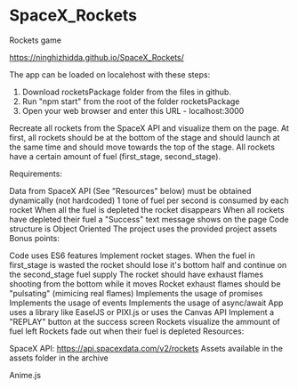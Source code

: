 # SpaceX_Rockets

Rockets game

https://ninghizhidda.github.io/SpaceX_Rockets/

The app can be loaded on localehost with these steps:
1. Download rocketsPackage folder from the files in github.
2. Run "npm start" from the root of the folder rocketsPackage
3. Open your web browser and enter this URL - localhost:3000


Recreate all rockets from the SpaceX API and visualize them on the page. At first, all rockets should be at the bottom of the stage and should launch at the same time and should move towards the top of the stage. All rockets have a certain amount of fuel (first_stage, second_stage).

Requirements:

Data from SpaceX API (See "Resources" below) must be obtained dynamically (not hardcoded)
1 tone of fuel per second is consumed by each rocket
When all the fuel is depleted the rocket disappears
When all rockets have depleted their fuel a "Success" text message shows on the page
Code structure is Object Oriented
The project uses the provided project assets
Bonus points:

Code uses ES6 features
Implement rocket stages. When the fuel in first_stage is wasted the rocket should lose it's bottom half and continue on the second_stage fuel supply
The rocket should have exhaust flames shooting from the bottom while it moves
Rocket exhaust flames should be "pulsating" (mimicing real flames)
Implements the usage of promises
Implements the usage of events
Implements the usage of async/await
App uses a library like EaselJS or PIXI.js or uses the Canvas API
Implement a "REPLAY" button at the success screen
Rockets visualize the ammount of fuel left
Rockets fade out when their fuel is depleted
Resources:

SpaceX API: https://api.spacexdata.com/v2/rockets
Assets available in the assets folder in the archive

Anime.js
